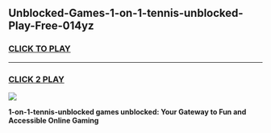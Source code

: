
## Unblocked-Games-1-on-1-tennis-unblocked-Play-Free-014yz
<h3>
<a href="https://premium76.site?title=1-on-1-tennis-unblocked&ref=17A">CLICK TO PLAY</a></h3>
<hr>

<h3>
<a href="https://premium76.site?title=1-on-1-tennis-unblocked&ref=17A">CLICK 2 PLAY</a>
  
</h3>

<a href="https://premium76.site?title=1-on-1-tennis-unblocked&ref=17A"><img src="https://clearcache.store/games.png"></a>


**1-on-1-tennis-unblocked games unblocked: Your Gateway to Fun and Accessible Online Gaming**

